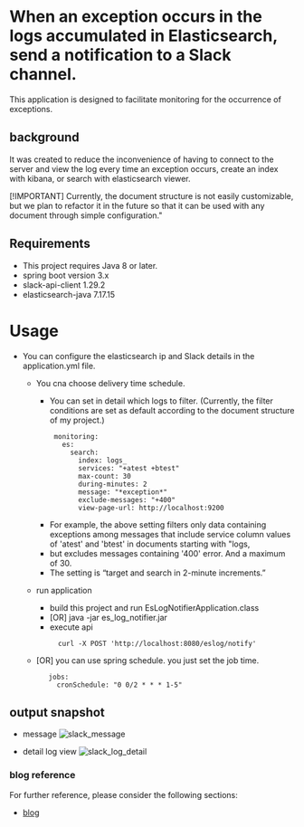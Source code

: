 # When an exception occurs in the logs accumulated in Elasticsearch, send a notification to a Slack channel.

This application is designed to facilitate monitoring for the occurrence of exceptions.

## background
It was created to reduce the inconvenience of having to connect to the server and view the log every time an exception occurs, create an index with kibana, or search with elasticsearch viewer.

[!IMPORTANT] Currently, the document structure is not easily customizable, but we plan to refactor it in the future so that it can be used with any document through simple configuration."

## Requirements

* This project requires Java 8 or later.
* spring boot version 3.x
* slack-api-client 1.29.2
* elasticsearch-java 7.17.15

# Usage

* You can configure the elasticsearch ip and Slack details in the application.yml file.
  * You cna choose delivery time schedule.
    * You can set in detail which logs to filter. (Currently, the filter conditions are set as default according to the document structure of my project.)
       ```
        monitoring:
          es:
            search:
              index: logs_
              services: "+atest +btest"
              max-count: 30
              during-minutes: 2
              message: "*exception*"
              exclude-messages: "+400"
              view-page-url: http://localhost:9200
        ```
    * For example, the above setting filters only data containing exceptions among messages that include service column values of 'atest' and 'btest' in documents starting with "logs, 
    * but excludes messages containing '400' error. And a maximum of 30. 
    * The setting is “target and search in 2-minute increments.”

  * run application
      * build this project and run EsLogNotifierApplication.class
      * [OR] java -jar es_log_notifier.jar
      * execute api
        ```
          curl -X POST 'http://localhost:8080/eslog/notify'
        ```
  * [OR] you can use spring schedule. you just set the job time.
    ```
       jobs:
         cronSchedule: "0 0/2 * * * 1-5"
    ```

## output snapshot
* message
![slack_message](https://tnfhrnsss.github.io/docs/sub-projects/img/es_log_notifier_message.png)

* detail log view
![slack_log_detail](https://tnfhrnsss.github.io/docs/sub-projects/img/es_log_detail_view.png)


### blog reference

For further reference, please consider the following sections:

* [blog](https://tnfhrnsss.github.io/docs/sub-projects/elasticsearch_log_notification/)

